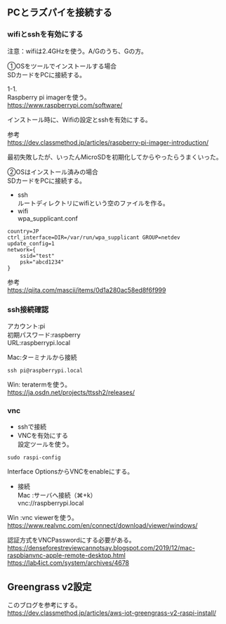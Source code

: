 ## PCとラズパイを接続する
### wifiとsshを有効にする
注意：wifiは2.4GHzを使う。A/Gのうち、Gの方。  

①OSをツールでインストールする場合  
SDカードをPCに接続する。  
  
1-1.  
Raspberry pi imagerを使う。  
https://www.raspberrypi.com/software/  
  
インストール時に、Wifiの設定とsshを有効にする。  
  
参考  
https://dev.classmethod.jp/articles/raspberry-pi-imager-introduction/

最初失敗したが、いったんMicroSDを初期化してからやったらうまくいった。

②OSはインストール済みの場合  
SDカードをPCに接続する。  
- ssh  
ルートディレクトリにwifiという空のファイルを作る。  
- wifi  
wpa_supplicant.conf
```
country=JP
ctrl_interface=DIR=/var/run/wpa_supplicant GROUP=netdev
update_config=1
network={
    ssid="test"
    psk="abcd1234"
}
```
参考  
https://qiita.com/mascii/items/0d1a280ac58ed8f6f999  

### ssh接続確認
アカウント:pi  
初期パスワード:raspberry  
URL:raspberrypi.local  

Mac:ターミナルから接続  
```
ssh pi@raspberrypi.local
```

Win: teratermを使う。  
https://ja.osdn.net/projects/ttssh2/releases/  

### vnc
- sshで接続
- VNCを有効にする  
設定ツールを使う。  
```
sudo raspi-config
```
Interface OptionsからVNCをenableにする。  


- 接続  
Mac :サーバへ接続（⌘+k）  
vnc://raspberrypi.local  

Win :vnc viewerを使う。  
https://www.realvnc.com/en/connect/download/viewer/windows/  

認証方式をVNCPasswordにする必要がある。  
https://denseforestreviewcannotsay.blogspot.com/2019/12/mac-raspbianvnc-apple-remote-desktop.html  
https://lab4ict.com/system/archives/4678  


## Greengrass v2設定
このブログを参考にする。  
https://dev.classmethod.jp/articles/aws-iot-greengrass-v2-raspi-install/  

